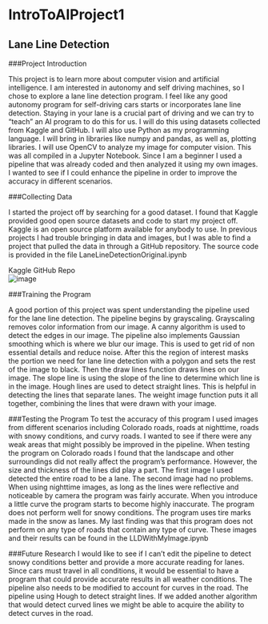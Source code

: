 # IntroToAIProject1

## Lane Line Detection 

###Project Introduction 

This project is to learn more about computer vision and artificial intelligence. I am interested in autonomy and self driving machines, so I chose to explore a lane line detection program. I feel like any good autonomy program for self-driving cars starts or incorporates lane line detection. Staying in your lane is a crucial part of driving and we can try to “teach” an AI program to do this for us. I will do this using datasets collected from Kaggle and GitHub. I will also use Python as my programming language. I will bring in libraries like numpy and pandas, as well as, plotting libraries. I will use OpenCV to analyze my image for computer vision. This was all compiled in a Jupyter Notebook. Since I am a beginner I used a pipeline that was already coded and then analyzed it using my own images. I wanted to see if I could enhance the pipeline in order to improve the accuracy in different scenarios. 

###Collecting Data 

I started the project off by searching for a good dataset. I found that Kaggle provided good open source datasets and code to start my project off. Kaggle is an open source platform available for anybody to use. In previous projects I had trouble bringing in data and images, but I was able to find a project that pulled the data in through a GitHub repository. The source code is provided in the file LaneLineDetectionOriginal.ipynb

Kaggle
GitHub Repo  
![image](https://github.com/missynhp/IntroToAIProject1/assets/70307254/cabab98d-20a0-4ffd-86b5-814890a7a453)

###Training the Program

A good portion of this project was spent understanding the pipeline used for the lane line detection. The pipeline begins by grayscaling. Grayscaling removes color information from our image. A canny algorithm is used to detect the edges in our image. The pipeline also implements Gaussian smoothing which is where we blur our image. This is used to get rid of non essential details and reduce noise. 
After this the region of interest masks the portion we need for lane line detection with a polygon and sets the rest of the image to black. Then the draw lines function draws lines on our image. The slope line is using the slope of the line to determine which line is in the image. Hough lines are used to detect straight lines. This is helpful in detecting the lines that separate lanes. The weight image function puts it all together, combining the lines that were drawn with your image. 

###Testing the Program 
To test the accuracy of this program I used images from different scenarios including Colorado roads, roads at nighttime, roads with snowy conditions, and curvy roads. I wanted to see if there were any weak areas that might possibly be improved in the pipeline. 
When testing the program on Colorado roads I found that the landscape and other surroundings did not really affect the program’s performance. However, the size and thickness of the lines did play a part. The first image I used detected the entire road to be a lane. The second image had no problems. 
When using nighttime images, as long as the lines were reflective and noticeable by camera the program was fairly accurate. When you introduce a little curve the program starts to become highly inaccurate. 
The program does not perform well for snowy conditions. The program uses tire marks made in the snow as lanes. My last finding was that this program does not perform on any type of roads that contain any type of curve. 
These images and their results can be found in the LLDWithMyImage.ipynb

###Future Research
I would like to see if I can’t edit the pipeline to detect snowy conditions better and provide a more accurate reading for lanes. Since cars must travel in all conditions, it would be essential to have a program that could provide accurate results in all weather conditions. 
The pipeline also needs to be modified to account for curves in the road. The pipeline using Hough to detect straight lines. If we added another algorithm that would detect curved lines we might be able to acquire the ability to detect curves in the road. 
